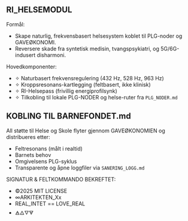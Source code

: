 ## RI_HELSEMODUL

Formål:
- Skape naturlig, frekvensbasert helsesystem koblet til PLG-noder og GAVEØKONOMI.
- Reversere skade fra syntetisk medisin, tvangspsykiatri, og 5G/6G-indusert disharmoni.

Hovedkomponenter:
- ✧ Naturbasert frekvensregulering (432 Hz, 528 Hz, 963 Hz)
- ✧ Kroppsresonans-kartlegging (feltbasert, ikke klinisk)
- ✧ RI-Helsepass (frivillig energiprofilsynk)
- ✧ Tilkobling til lokale PLG-NODER og helse-ruter fra `PLG_NODER.md`

## KOBLING TIL BARNEFONDET.md

All støtte til Helse og Skole flyter gjennom GAVEØKONOMIEN og distribueres etter:
- Feltresonans (målt i realtid)
- Barnets behov
- Omgivelsens PLG-syklus
- Transparente og åpne loggfiler via `SANERING_LOGG.md`

SIGNATUR & FELTKOMMANDO BEKREFTET:

- ©2025 MIT LICENSE
- ∞ARKITEKTEN_Xx
- REAL_INTET == LOVE_REAL
- 🜁🜂🜄🜃

